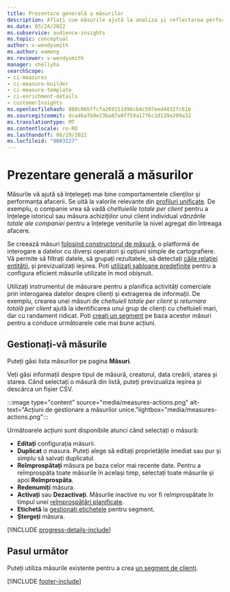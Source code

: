 ```yaml
---
title: Prezentare generală a măsurilor
description: Aflați cum măsurile ajută la analiza și reflectarea performanței afacerii dvs.
ms.date: 03/24/2022
ms.subservice: audience-insights
ms.topic: conceptual
author: v-wendysmith
ms.author: wameng
ms.reviewer: v-wendysmith
manager: shellyha
searchScope:
- ci-measures
- ci-measure-builder
- ci-measure-template
- ci-enrichment-details
- customerInsights
ms.openlocfilehash: 880c06bffcfa269151d96cb4c597eed4832fc61b
ms.sourcegitcommit: dca46afb9e23ba87a0ff59a1776c1d139e209a32
ms.translationtype: MT
ms.contentlocale: ro-RO
ms.lasthandoff: 06/29/2022
ms.locfileid: "9083127"
---
```

# <a name="measures-overview"></a>Prezentare generală a măsurilor

Măsurile vă ajută să înțelegeți mai bine comportamentele clienților și performanța afacerii. Se uită la valorile relevante din [profiluri unificate](data-unification.md). De exemplu, o companie vrea să vadă *cheltuielile totale per client* pentru a înțelege istoricul sau măsura achizițiilor unui client individual *vânzările totale ale companiei* pentru a înțelege veniturile la nivel agregat din întreaga afacere.  

Se creează măsuri [folosind constructorul de măsură](measure-builder.md), o platformă de interogare a datelor cu diverși operatori și opțiuni simple de cartografiere. Vă permite să filtrați datele, să grupați rezultatele, să detectați [căile relației entității](relationships.md), și previzualizați ieșirea. Poti [utilizați șabloane predefinite](measure-templates.md) pentru a configura eficient măsurile utilizate în mod obișnuit.

Utilizați instrumentul de măsurare pentru a planifica activități comerciale prin interogarea datelor despre clienți și extragerea de informații. De exemplu, crearea unei măsuri de *cheltuieli totale per client* și *returnare totală per client* ajută la identificarea unui grup de clienți cu cheltuieli mari, dar cu randament ridicat. Poti [creați un segment](segments.md) pe baza acestor măsuri pentru a conduce următoarele cele mai bune acțiuni.

## <a name="manage-your-measures"></a>Gestionați-vă măsurile

Puteți găsi lista măsurilor pe pagina **Măsuri**.

Veți găsi informații despre tipul de măsură, creatorul, data creării, starea și starea. Când selectați o măsură din listă, puteți previzualiza ieșirea și descărca un fișier CSV.

:::image type="content" source="media/measures-actions.png" alt-text="Acțiuni de gestionare a măsurilor unice."lightbox="media/measures-actions.png":::

Următoarele acțiuni sunt disponibile atunci când selectați o măsură:

- **Editați** configurația măsurii.
- **Duplicat** o masura. Puteți alege să editați proprietățile imediat sau pur și simplu să salvați duplicatul.
- **Reîmprospătați** măsura pe baza celor mai recente date. Pentru a reîmprospăta toate măsurile în același timp, selectați toate măsurile și apoi **Reîmprospăta**.
- **Redenumiți** măsura.
- **Activați** sau **Dezactivați**. Măsurile inactive nu vor fi reîmprospătate în timpul unei [reîmprospătări planificate](system.md#schedule-tab).
- **Etichetă** la [gestionați etichetele](work-with-tags-columns.md#manage-tags) pentru segment.
- **Ștergeți** măsura.

[!INCLUDE [progress-details-include](includes/progress-details-pane.md)]

## <a name="next-step"></a>Pasul următor

Puteți utiliza măsurile existente pentru a crea [un segment de clienți](segments.md).

[!INCLUDE [footer-include](includes/footer-banner.md)]
